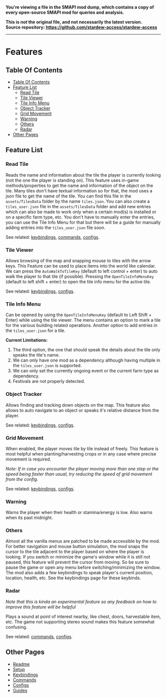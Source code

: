 **You're viewing a file in the SMAPI mod dump, which contains a copy of every open-source SMAPI mod
for queries and analysis.**

**This is _not_ the original file, and not necessarily the latest version.**  
**Source repository: https://github.com/stardew-access/stardew-access**

----

# Features

## Table Of Contents

* [Table Of Contents](#table-of-contents)
* [Feature List](#feature-list)
    * [Read Tile](#read-tile)
    * [Tile Viewer](#tile-viewer)
    * [Tile Info Menu](#tile-info-menu)
    * [Object Tracker](#object-tracker)
    * [Grid Movement](#grid-movement)
    * [Warning](#warning)
    * [Others](#others)
    * [Radar](#radar)
* [Other Pages](#other-pages)

## Feature List

### Read Tile

Reads the name and information about the tile the player is currently looking (not the one the player is standing on).
This feature uses in-game methods/properties to get the name and information of the object on the tile.
Many tiles don't have textual information so for that, the mod uses a json file to get the name of the tile.
You can find this file in the `assets/TilesData` folder by the name `tiles.json`.
You can also create a `tiles_user.json` file in the `assets/TilesData` folder and add new entries which can also be made
to work
only when a certain mod(s) is installed or on a specific farm type, etc.
You don't have to manually enter the entries, you can use the Tile Info Menu for that
but there will be a guide for manually adding entries into the `tiles_user.json` file soon.

See
related: [keybindings](keybindings.md#global-keys), [commands](commands.md#read-tile-related), [configs](config.md#read-tile-configs).

### Tile Viewer

Allows browsing of the map and snapping mouse to tiles with the arrow keys.
This Feature can be used to place items into the world like calendar.
We can press the `AutoWalkToTileKey` (default to left control + enter) to auto walk the player to that tile (if
possible).
Pressing the `OpenTileInfoMenuKey` (default to left shift + enter) to open the tile info menu for the active tile.

See related: [keybindings](keybindings.md#tile-viewer-keys), [configs](config.md#tile-viewer-configs).

### Tile Info Menu

Can be opened by using the `OpenTileInfoMenuKey` (default to Left Shift + Enter) while using the tile viewer.
The menu contains an option to mark a tile for the various building related operations.
Another option to add entries in the `tiles_user.json` for a tile.

**Current Limitations:**

1. The third option, the one that should speak the details about the tile only speaks the tile's name.
2. We can only have one mod as a dependency although having multiple in the `tiles_user.json` is supported.
3. We can only set the currently ongoing event or the current farm type as dependency.
4. Festivals are not properly detected.

### Object Tracker

Allows finding and tracking down objects on the map.
This feature also allows to auto navigate to an object or speaks it's relative distance from the player.

See related: [keybindings](keybindings.md#object-tracker-keys), [configs](config.md#object-tracker-configs).

### Grid Movement

When enabled, the player moves tile by tile instead of freely.
This feature is most helpful when planting/harvesting crops or in any case where precise movement is required.

_Note: If in case you encounter the player moving more than one step or the speed being faster than usual,
try reducing the speed of grid movement from the config._

See related: [keybindings](keybindings.md#grid-movement-keys), [configs](config.md#grid-movement-configs).

### Warning

Warns the player when their health or stamina/energy is low.
Also warns when its past midnight.

### Others

Almost all the vanilla menus are patched to be made accessible by the mod.
For better navigation and mouse button simulation, the mod snaps the cursor to the tile adjacent to the player based on
where the player is looking.
If you switch or minimize the game's window while it is still not paused, this feature will prevent the cursor from
moving.
So be sure to pause the game or open any menu before switching/minimizing the window.
The mod also adds a few keybindings to speak player's current position, location, health, etc.
See the keybindings page for these keybinds.

### Radar

_Note that this is kinda an experimental feature so any feedback on how to improve this feature will be helpful_

Plays a sound at point of interest nearby, like chest, doors, harvestable item, etc.
The game not supporting stereo sound makes this feature somewhat confusing.

See related: [commands](commands.md#radar-related), [configs](config.md#radar-configs).

## Other Pages

- [Readme](README.md)
- [Setup](setup.md)
- [Keybindings](keybindings.md)
- [Commands](commands.md)
- [Configs](config.md)
- [Guides](https://github.com/khanshoaib3/stardew-access/tree/master/docs/guides.md)
